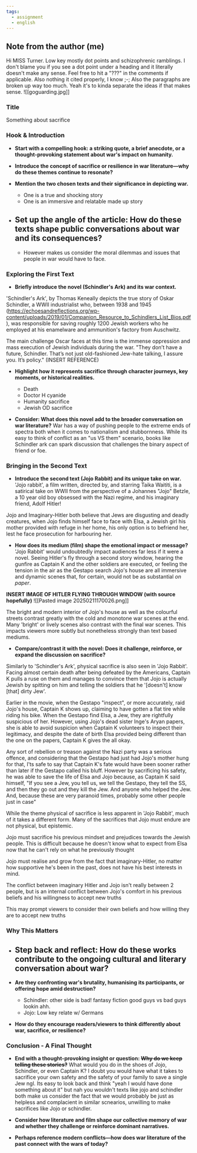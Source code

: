 ```yaml
---
tags:
  - assignment
  - english
---
```

## Note from the author (me)
Hi MISS Turner. Low key mostly dot points and schizophrenic ramblings. I don't blame you if you see a dot point under a heading and it literally doesn't make any sense. Feel free to hit a "???" in the comments if applicable. Also nothing it cited properly, I know ;-; 
Also the paragraphs are broken up way too much. Yeah it's to kinda separate the ideas if that makes sense.
![[goguarding.jpg]]

### Title

Something about sacrifice

### Hook & Introduction

*   **Start with a compelling hook: a striking quote, a brief anecdote, or a thought-provoking statement about war's impact on humanity.**


*   **Introduce the concept of sacrifice or resilience in war literature—why do these themes continue to resonate?**


*   **Mention the two chosen texts and their significance in depicting war.**
	- One is a true and shocking story
	- One is an immersive and relatable made up story

*   **Set up the angle of the article: How do these texts shape public conversations about war and its consequences?**
	- 
	- However makes us consider the moral dilemmas and issues that people in war would have to face. 

### Exploring the First Text

*   **Briefly introduce the novel (Schindler's Ark) and its war context.**

'Schindler's Ark', by Thomas Keneally depicts the true story of Oskar Schindler, a WWII industrialist who, between 1938 and 1945 (https://echoesandreflections.org/wp-content/uploads/2019/01/Companion_Resource_to_Schindlers_List_Bios.pdf), was responsible for saving roughly 1200 Jewish workers who he employed at his enamelware and ammunition's factory from Auschwitz.


The main challenge Oscar faces at this time is the immense oppression and mass execution of Jewish individuals during the war. "They don’t have a future, Schindler. That’s not just old-fashioned Jew-hate talking, I assure you. It’s policy." (INSERT REFERENCE)

*   **Highlight how it represents sacrifice through character journeys, key moments, or historical realities.**
	- Death
	- Doctor H cyanide
	- Humanity sacrifice
	- Jewish OD sacrifice


*   **Consider: What does this novel add to the broader conversation on war literature?**
War has a way of pushing people to the extreme ends of spectra both when it comes to nationalism and stubbornness. While its easy to think of conflict as an "us VS them" scenario, books like Schindler ark can spark discussion that challenges the binary aspect of friend or foe.

### Bringing in the Second Text

*   **Introduce the second text (Jojo Rabbit) and its unique take on war.**
 'Jojo rabbit', a film written, directed by, and starring Taika Waititi, is a satirical take on WWII from the perspective of a Johannes "Jojo" Betzle, a 10 year old  boy obsessed with the Nazi regime, and his imaginary friend, Adolf Hitler!

 Jojo and Imaginary-Hitler both believe that Jews are disgusting and deadly creatures, when Jojo finds himself face to face with Elsa, a Jewish girl his mother provided with refuge in her home, his only option is to befriend her, lest he face prosecution for harbouring her. 
	


*   **How does its medium (film) shape the emotional impact or message?**
'Jojo Rabbit' would undoubtedly impact audiences far less if it were a novel. Seeing Hitler's fly through a second story window, hearing the gunfire as Captain K and the other soldiers are executed, or feeling the tension in the air as the Gestapo search Jojo's house are all immersive and dynamic scenes that, for certain, would not be as substantial *on paper*.

**INSERT IMAGE OF HITLER FLYING THROUGH WINDOW (with source hopefully)**
![[Pasted image 20250211170026.png]]
	
 The bright and modern interior of Jojo's house as well as the colourful streets contrast greatly with the cold and monotone war scenes at the end. Many 'bright' or lively scenes also contrast with the final war scenes. This impacts viewers more subtly but nonetheless strongly than text based mediums. 


*   **Compare/contrast it with the novel: Does it challenge, reinforce, or expand the discussion on sacrifice?**

Similarly to 'Schindler's Ark', physical sacrifice is also seen in 'Jojo Rabbit'. Facing almost certain death after being defeated by the Americans, Captain K pulls a ruse on them and manages to convince them that Jojo is actually Jewish by spitting on him and telling the soldiers that he '$[$doesn't$]$ know $[$that$]$ dirty Jew'. 


Earlier in the movie, when the Gestapo "inspect", or more accurately, raid Jojo's house, Captain K shows up, claiming to have gotten a flat tire while riding his bike. When the Gestapo find Elsa, a Jew, they are rightfully suspicious of her. However, using Jojo's dead sister Inge's Aryan papers, she is able to avoid suspicion when Captain K volunteers to inspect their legitimacy, and despite the date of birth Elsa provided being different than the one on the papers, Captain K gives the all okay. 

Any sort of rebellion or treason against the Nazi party was a serious offence, and considering that the Gestapo had just had Jojo's mother hung for that, I'ts safe to say that Captain K's fate would have been sooner rather than later if the Gestapo called his bluff. 
However by sacrificing his safety, he was able to save the life of Elsa and Jojo because, as Captain K said himself, "If you see a Jew, you tell us, we tell the Gestapo, they tell the SS, and then they go out and they kill the Jew. And anyone who helped the Jew. And, because these are very paranoid times, probably some other people just in case"


While the theme physical of sacrifice is less apparent in 'Jojo Rabbit', much of it takes a different form. Many of the sacrifices that Jojo must endure are not physical, but epistemic.

Jojo must sacrifice his previous mindset and prejudices towards the Jewish people. This is difficult because he doesn't know what to expect from Elsa now that he can't rely on what he previously thought

Jojo must realise and grow from the fact that imaginary-Hitler, no matter how supportive he's been in the past, does not have his best interests in mind. 

The conflict between imaginary Hitler and Jojo isn't really between 2 people, but is an internal conflict between Jojo's comfort in his previous beliefs and his willingness to accept new truths

 This may prompt viewers to consider their own beliefs and how willing they are to accept new truths 



### Why This Matters

*   **Step back and reflect: How do these works contribute to the ongoing cultural and literary conversation about war?**
	- 


*   **Are they confronting war's brutality, humanising its participants, or offering hope amid destruction?**
    *   Schindler: other side is bad! fantasy fiction good guys vs bad guys lookin ahh.
    *   Jojo: Low key relate w/ Germans


*   **How do they encourage readers/viewers to think differently about war, sacrifice, or resilience?**


### Conclusion - A Final Thought

*   **End with a thought-provoking insight or question: ~~Why do we keep telling these stories?~~**
What would you do in the shoes of Jojo, Schindler, or even Captain K?
	 I doubt you would have what it takes to sacrifice your own safety and the safety of your family to save a single Jew ngl.
	Its easy to look back and think "yeah I would have done something about it" but nah you wouldn't 
	texts like jojo and schindler both make us consider the fact that we would probably be just as helpless and complacient in similar scnearios, unwilling to make sacrifices like Jojo or schindler. 

*   **Consider how literature and film shape our collective memory of war and whether they challenge or reinforce dominant narratives.**


*   **Perhaps reference modern conflicts—how does war literature of the past connect with the wars of today?**